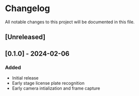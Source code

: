 # Changelog

All notable changes to this project will be documented in this file.

## [Unreleased]

## [0.1.0] - 2024-02-06
### Added
- Initial release
- Early stage license plate recognition
- Early camera intialization and frame capture

<!-- ## [0.1.1] - YYYY-MM-DD
### Changed
- Updated vehicle detection algorithms

### Fixed
- Bug fixes for license plate recognition

## [0.2.0] - YYYY-MM-DD
### Added
- Additional functionalities -->
